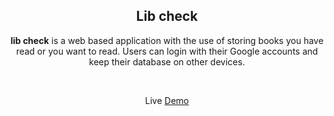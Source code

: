 <h2 align="center">Lib check</h1>
<p align="center"><strong>lib check</strong> is a web based application with the use of storing books you have read or you want to read. Users can login with their Google accounts and keep their database on other devices.</p> <br>

<p align="center">Live <a href="https://lib-check.netlify.app">Demo</a></p>